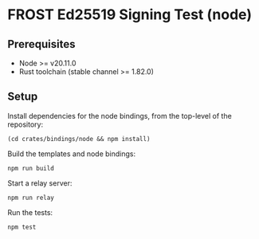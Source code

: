 # FROST Ed25519 Signing Test (node)

## Prerequisites

* Node >= v20.11.0
* Rust toolchain (stable channel >= 1.82.0)

## Setup

Install dependencies for the node bindings, from the top-level of the repository:

```
(cd crates/bindings/node && npm install)
```

Build the templates and node bindings:

```
npm run build
```

Start a relay server:

```
npm run relay
```

Run the tests:

```
npm test
```
